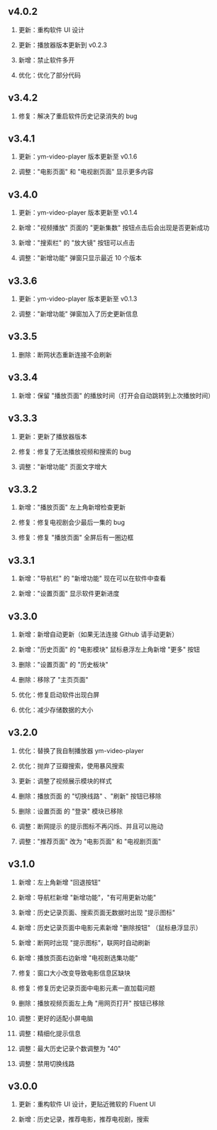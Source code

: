 ## v4.0.2

1. 更新：重构软件 UI 设计

2. 更新：播放器版本更新到 v0.2.3

3. 新增：禁止软件多开

4. 优化：优化了部分代码

## v3.4.2

1. 修复：解决了重启软件历史记录消失的 bug

## v3.4.1

1. 更新：ym-video-player 版本更新至 v0.1.6

2. 调整："电影页面" 和 "电视剧页面" 显示更多内容

## v3.4.0

1. 更新：ym-video-player 版本更新至 v0.1.4

2. 新增："视频播放" 页面的 "更新集数" 按钮点击后会出现是否更新成功

3. 新增："搜索栏" 的 "放大镜" 按钮可以点击

4. 调整："新增功能" 弹窗只显示最近 10 个版本

## v3.3.6

1. 更新：ym-video-player 版本更新至 v0.1.3

2. 调整："新增功能" 弹窗加入了历史更新信息

## v3.3.5

1. 删除：断网状态重新连接不会刷新

## v3.3.4

1. 新增：保留 "播放页面" 的播放时间（打开会自动跳转到上次播放时间）

## v3.3.3

1. 更新：更新了播放器版本

2. 修复：修复了无法播放视频和搜索的 bug

3. 调整："新增功能" 页面文字增大

## v3.3.2

1. 新增："播放页面" 左上角新增检查更新

2. 修复：修复电视剧会少最后一集的 bug

3. 修复：修复 "播放页面" 全屏后有一圈边框

## v3.3.1

1. 新增："导航栏" 的 "新增功能" 现在可以在软件中查看

2. 新增："设置页面" 显示软件更新进度

## v3.3.0

1. 新增：新增自动更新（如果无法连接 Github 请手动更新）

2. 新增："历史页面" 的 "电影模块" 鼠标悬浮左上角新增 "更多" 按钮

3. 删除："设置页面" 的 "历史板块"

4. 删除：移除了 "主页页面"

5. 优化：修复启动软件出现白屏

6. 优化：减少存储数据的大小

## v3.2.0

1. 优化：替换了我自制播放器 ym-video-player

2. 优化：抛弃了豆瓣搜索，使用暴风搜索

3. 更新：调整了视频展示模块的样式

4. 删除：播放页面 的 "切换线路" 、"刷新" 按钮已移除

5. 删除：设置页面 的 "登录" 模块已移除

6. 调整：断网提示 的提示图标不再闪烁、并且可以拖动

7. 调整："推荐页面" 改为 "电影页面" 和 "电视剧页面"

## v3.1.0

1. 新增：左上角新增 "回退按钮"

2. 新增：导航栏新增 "新增功能"，"有可用更新功能"

3. 新增：历史记录页面、搜索页面无数据时出现 "提示图标"

4. 新增：历史记录页面中电影元素新增 "删除按钮" （鼠标悬浮显示）

5. 新增：断网时出现 "提示图标"，联网时自动刷新

6. 新增：播放页面右边新增 "电视剧选集功能"

7. 修复：窗口大小改变导致电影信息区缺块

8. 修复：修复历史记录页面中电影元素一直加载问题

9. 删除：播放视频页面左上角 "用网页打开" 按钮已移除

10. 调整：更好的适配小屏电脑

11. 调整：精细化提示信息

12. 调整：最大历史记录个数调整为 "40"

13. 调整：禁用切换线路

## v3.0.0

1. 更新：重构软件 UI 设计，更贴近微软的 Fluent UI

2. 新增：历史记录，推荐电影，推荐电视剧，搜索
